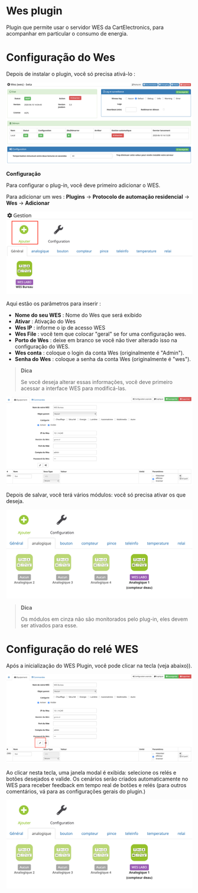# Wes plugin

Plugin que permite usar o servidor WES da CartElectronics, para acompanhar em particular o consumo de energia.

# Configuração do Wes

Depois de instalar o plugin, você só precisa ativá-lo :

![mobile1](../images/configuration.png)

**Configuração**

Para configurar o plug-in, você deve primeiro adicionar o WES.

Para adicionar um wes : **Plugins** → **Protocolo de automação residencial** → **Wes** → **Adicionar**

![mobile2](../images/ajouter.png)

Aqui estão os parâmetros para inserir :

-   **Nome do seu WES** : Nome do Wes que será exibido
-   **Ativar** : Ativação do Wes
-   **Wes IP** : informe o ip de acesso WES
-   **Wes File** : você tem que colocar "geral" se for uma configuração wes.
-   **Porto de Wes** : deixe em branco se você não tiver alterado isso na configuração do WES.
-   **Wes conta** : coloque o login da conta Wes (originalmente é "Admin").
-   **Senha do Wes** : coloque a senha da conta Wes (originalmente é "wes").

> **Dica**
>
> Se você deseja alterar essas informações, você deve primeiro acessar a interface WES para modificá-las.

![mobile3](../images/wesGlobal.png)

Depois de salvar, você terá vários módulos: você só precisa ativar os que deseja.

![mobile4](../images/wesGlobalView.png)

> **Dica**
>
> Os módulos em cinza não são monitorados pelo plug-in, eles devem ser ativados para esse.

# Configuração do relé WES

Após a inicialização do WES Plugin, você pode clicar na tecla (veja abaixo)).

![mobile5](../images/wesGlobalRelais.png)

Ao clicar nesta tecla, uma janela modal é exibida: selecione os relés e botões desejados e valide. Os cenários serão criados automaticamente no WES para receber feedback em tempo real de botões e relés (para outros comentários, vá para as configurações gerais do plugin.)

![mobile6](../images/wesGlobalView.png)
